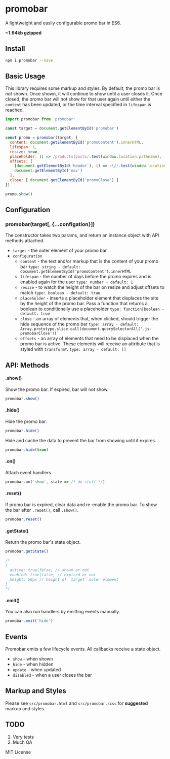 # promobar 
A lightweight and easily configurable promo bar in ES6. 

**~1.94kb gzipped**

## Install 
```bash
npm i promobar --save
```

## Basic Usage
This library requires some markup and styles. By default, the promo bar is *not* shown. Once shown, it will continue to show until a user closes it. Once closed, the promo bar will not show for that user again until either the `content` has been updated, or the time interval specified in `lifespan` is reached.

```javascript
import promobar from 'promobar'

const target = document.getElementById('promobar')

const promo = promobar(target, {
  content: document.getElementById('promoContent').innerHTML,
  lifespan: 1,
  resize: true,
  placeholder: () => /products|posts/.test(window.location.pathname),
  offsets: [
    [document.getElementById('header'), () => /\//.test(window.location.pathname)],
    document.getElementById('nav')
  ],
  close: [ document.getElementById('promoClose') ]
})

promo.show()
```

## Configuration
### promobar(target[, {...configation}])
The constructor takes two params, and return an instance object with API methods attached. 
- `target` - the outer element of your promo bar 
- `configuration`
  - `content` - the text and/or markup that is the content of your promo bar `type: string - default: document.getElementById('promoContent').innerHTML`
  - `lifespan` - the number of days before the promo expires and is enabled again for the user `type: number - default: 1`
  - `resize` - to watch the height of the bar on resize and adjust offsets to match `type: boolean - default: true`
  - `placeholder` - inserts a placeholder element that displaces the site by the height of the promo bar. Pass a function that returns a boolean to conditionally use a placeholder `type: function|boolean - default: true` 
  - `close` - an array of elements that, when clicked, should trigger the hide sequence of the promo bar `type: array - default: Array.prototype.slice.call(document.querySelectorAll('.js-promobarClose'))`
  - `offsets` - an array of elements that need to be displaced when the promo bar is active. These elements will receive an attribute that is styled with `transformY`. `type: array - default: []`

## API: Methods
#### .show()
Show the promo bar. If expired, bar will not show.
```javascript
promobar.show()
```

#### .hide()
Hide the promo bar.
```javascript
promobar.hide()
```
Hide and cache the data to prevent the bar from showing until it expires.
```javascript
promobar.hide(true)
```

#### .on()
Attach event handlers
```javascript
promobar.on('show', state => /* do stuff */)
```

#### .reset()
If promo bar is expired, clear data and re-enable the promo bar. To show the bar after `.reset()`, call `.show()`.
```javascript
promobar.reset()
```

#### .getState()
Return the promo bar's state object.
```javascript
promobar.getState()

/*
{
  active: true|false, // shown or not
  enabled: true|false, // expired or not
  height: 50px // height of `target` outer element
}
*/
```

#### .emit()
You can also run handlers by emitting events manually.
```javascript
promobar.emit('hide')
```

## Events
Promobar emits a few lifecycle events. All callbacks receive a state object.
- `show` - when shown
- `hide` - when hidden 
- `update` - when updated 
- `disabled` - when a user closes the bar 

## Markup and Styles 
Please see `src/promobar.html` and `src/promobar.scss` for **suggested** markup and styles. 

## TODO 
1. Very tests
2. Much QA

MIT License
